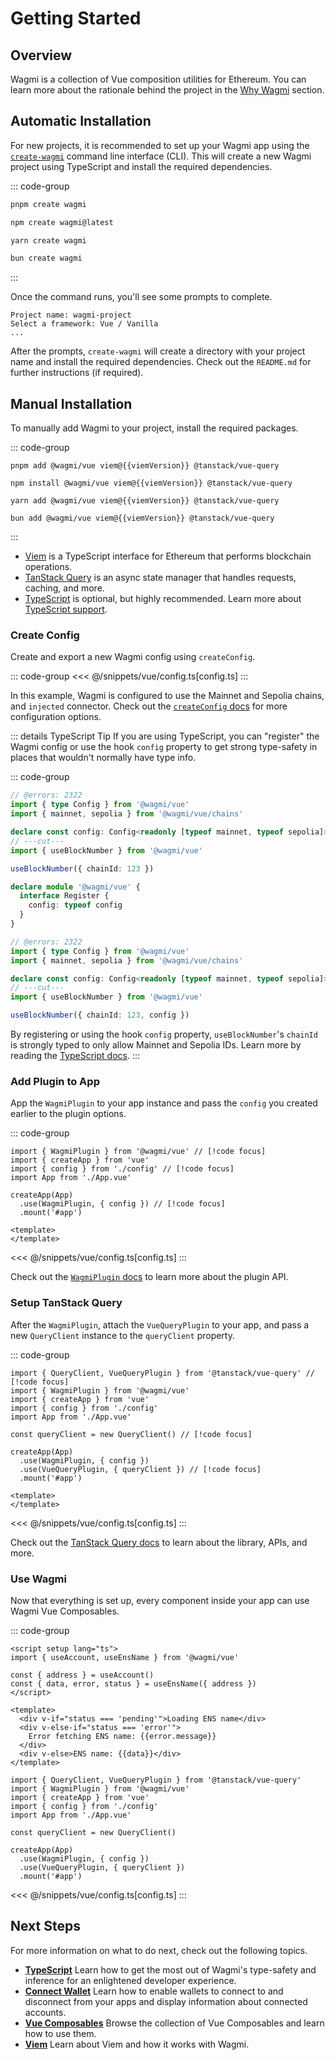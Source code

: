 <script setup>
import packageJson from '../../packages/vue/package.json'

const viemVersion = packageJson.peerDependencies.viem
</script>

# Getting Started

## Overview

Wagmi is a collection of Vue composition utilities for Ethereum. You can learn more about the rationale behind the project in the [Why Wagmi](/vue/why) section.

## Automatic Installation

For new projects, it is recommended to set up your Wagmi app using the [`create-wagmi`](/cli/create-wagmi) command line interface (CLI). This will create a new Wagmi project using TypeScript and install the required dependencies.

::: code-group
```bash [pnpm]
pnpm create wagmi
```

```bash [npm]
npm create wagmi@latest
```

```bash [yarn]
yarn create wagmi
```

```bash [bun]
bun create wagmi
```
:::

Once the command runs, you'll see some prompts to complete.

```ansi
Project name: wagmi-project
Select a framework: Vue / Vanilla
...
```

After the prompts, `create-wagmi` will create a directory with your project name and install the required dependencies. Check out the `README.md` for further instructions (if required).

## Manual Installation

To manually add Wagmi to your project, install the required packages.

::: code-group
```bash-vue [pnpm]
pnpm add @wagmi/vue viem@{{viemVersion}} @tanstack/vue-query
```

```bash-vue [npm]
npm install @wagmi/vue viem@{{viemVersion}} @tanstack/vue-query
```

```bash-vue [yarn]
yarn add @wagmi/vue viem@{{viemVersion}} @tanstack/vue-query
```

```bash-vue [bun]
bun add @wagmi/vue viem@{{viemVersion}} @tanstack/vue-query
```
:::

- [Viem](https://viem.sh) is a TypeScript interface for Ethereum that performs blockchain operations.
- [TanStack Query](https://tanstack.com/query/v5) is an async state manager that handles requests, caching, and more.
- [TypeScript](/vue/typescript) is optional, but highly recommended. Learn more about [TypeScript support](/vue/typescript).

### Create Config

Create and export a new Wagmi config using `createConfig`.

::: code-group
<<< @/snippets/vue/config.ts[config.ts]
:::

In this example, Wagmi is configured to use the Mainnet and Sepolia chains, and `injected` connector. Check out the [`createConfig` docs](/vue/api/createConfig) for more configuration options.

::: details TypeScript Tip
If you are using TypeScript, you can "register" the Wagmi config or use the hook `config` property to get strong type-safety in places that wouldn't normally have type info.

::: code-group
```ts twoslash [register config]
// @errors: 2322
import { type Config } from '@wagmi/vue'
import { mainnet, sepolia } from '@wagmi/vue/chains'

declare const config: Config<readonly [typeof mainnet, typeof sepolia]>
// ---cut---
import { useBlockNumber } from '@wagmi/vue'

useBlockNumber({ chainId: 123 })

declare module '@wagmi/vue' {
  interface Register {
    config: typeof config
  }
}
```

```ts twoslash [hook config property]
// @errors: 2322
import { type Config } from '@wagmi/vue'
import { mainnet, sepolia } from '@wagmi/vue/chains'

declare const config: Config<readonly [typeof mainnet, typeof sepolia]>
// ---cut---
import { useBlockNumber } from '@wagmi/vue'

useBlockNumber({ chainId: 123, config })
```

By registering or using the hook `config` property, `useBlockNumber`'s `chainId` is strongly typed to only allow Mainnet and Sepolia IDs. Learn more by reading the [TypeScript docs](/vue/typescript#config-types).
:::

### Add Plugin to App

App the `WagmiPlugin` to your app instance and pass the `config` you created earlier to the plugin options.

::: code-group
```tsx [main.ts]
import { WagmiPlugin } from '@wagmi/vue' // [!code focus]
import { createApp } from 'vue'
import { config } from './config' // [!code focus]
import App from './App.vue'

createApp(App)
  .use(WagmiPlugin, { config }) // [!code focus]
  .mount('#app')
```
```vue [App.vue]
<template>
</template>
```
<<< @/snippets/vue/config.ts[config.ts]
:::

Check out the [`WagmiPlugin` docs](/vue/api/WagmiPlugin) to learn more about the plugin API.

### Setup TanStack Query

After the `WagmiPlugin`, attach the `VueQueryPlugin` to your app, and pass a new `QueryClient` instance to the `queryClient` property.

::: code-group
```tsx [main.ts]
import { QueryClient, VueQueryPlugin } from '@tanstack/vue-query' // [!code focus]
import { WagmiPlugin } from '@wagmi/vue'
import { createApp } from 'vue'
import { config } from './config'
import App from './App.vue'

const queryClient = new QueryClient() // [!code focus]

createApp(App)
  .use(WagmiPlugin, { config })
  .use(VueQueryPlugin, { queryClient }) // [!code focus]
  .mount('#app')
```
```vue [App.vue]
<template>
</template>
```
<<< @/snippets/vue/config.ts[config.ts]
:::

Check out the [TanStack Query docs](https://tanstack.com/query/latest/docs/framework/vue) to learn about the library, APIs, and more.

### Use Wagmi

Now that everything is set up, every component inside your app can use Wagmi Vue Composables.

::: code-group
```vue [App.vue]
<script setup lang="ts">
import { useAccount, useEnsName } from '@wagmi/vue'

const { address } = useAccount()
const { data, error, status } = useEnsName({ address })
</script>

<template>
  <div v-if="status === 'pending'">Loading ENS name</div>
  <div v-else-if="status === 'error'">
    Error fetching ENS name: {{error.message}}
  </div>
  <div v-else>ENS name: {{data}}</div>
</template>
```
```tsx [main.ts]
import { QueryClient, VueQueryPlugin } from '@tanstack/vue-query'
import { WagmiPlugin } from '@wagmi/vue'
import { createApp } from 'vue'
import { config } from './config'
import App from './App.vue'

const queryClient = new QueryClient()

createApp(App)
  .use(WagmiPlugin, { config })
  .use(VueQueryPlugin, { queryClient })
  .mount('#app')
```
<<< @/snippets/vue/config.ts[config.ts]
:::


## Next Steps

For more information on what to do next, check out the following topics.

- [**TypeScript**](/vue/typescript) Learn how to get the most out of Wagmi's type-safety and inference for an enlightened developer experience.
- [**Connect Wallet**](/vue/guides/connect-wallet) Learn how to enable wallets to connect to and disconnect from your apps and display information about connected accounts.
- [**Vue Composables**](/vue/api/composables) Browse the collection of Vue Composables and learn how to use them.
- [**Viem**](/vue/guides/viem) Learn about Viem and how it works with Wagmi.

